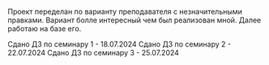 Проект переделан по варианту преподавателя с незначительными правками. Вариант болле интересный чем был реализован мной. Далее работаю на базе его. 

Сдано ДЗ по семинару 1 - 18.07.2024
Сдано ДЗ по семинару 2 - 22.07.2024
Сдано ДЗ по семинару 3 - 25.07.2024